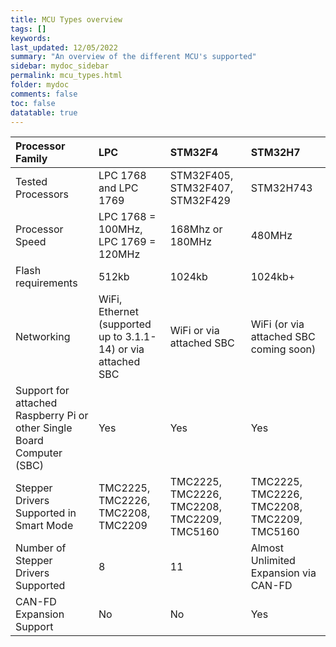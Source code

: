 ```yaml
---
title: MCU Types overview
tags: []
keywords: 
last_updated: 12/05/2022
summary: "An overview of the different MCU's supported"
sidebar: mydoc_sidebar
permalink: mcu_types.html
folder: mydoc
comments: false
toc: false
datatable: true
---
```


<div class="datatable-begin"></div>

|Processor Family|LPC|STM32F4|STM32H7|
| :------------- |:-------------|:-------------|:-------------|
|Tested Processors|LPC 1768 and LPC 1769|STM32F405, STM32F407, STM32F429|STM32H743|
|Processor Speed|LPC 1768 = 100MHz, LPC 1769 = 120MHz|168Mhz or 180MHz|480MHz|
|Flash requirements|512kb|1024kb|1024kb+|
|Networking|WiFi, Ethernet (supported up to 3.1.1-14) or via attached SBC|WiFi or via attached SBC|WiFi (or via attached SBC coming soon)|
|Support for attached Raspberry Pi or other Single Board Computer (SBC)|Yes|Yes|Yes|
|Stepper Drivers Supported in Smart Mode|TMC2225, TMC2226, TMC2208, TMC2209|TMC2225, TMC2226, TMC2208, TMC2209, TMC5160|TMC2225, TMC2226, TMC2208, TMC2209, TMC5160|
|Number of Stepper Drivers Supported|8|11|Almost Unlimited Expansion via CAN-FD|
|CAN-FD Expansion Support|No|No|Yes|

<div class="datatable-end"></div>